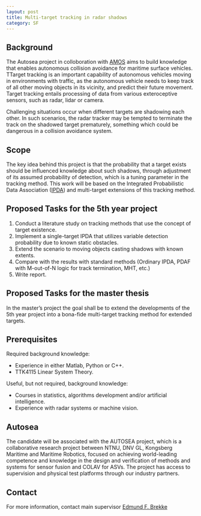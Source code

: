 ```yaml
---
layout: post
title: Multi-target tracking in radar shadows
category: SF
---
```

## Background
The Autosea project in colloboration with [AMOS](http://ntnu.edu/amos) aims to build knowledge that enables autonomous collision avoidance for maritime surface vehicles. TTarget tracking is an important capability of autonomous vehicles moving in environments with traffic, as the autonomous vehicle needs to keep track of all other moving objects in its vicinity, and predict their future movement. Target tracking entails processing of data from various exteroceptive sensors, such as radar, lidar or camera. 

Challenging situations occur when different targets are shadowing each other. In such scenarios, the radar tracker may be tempted to terminate the track on the shadowed target prematurely, something which could be dangerous in a collision avoidance system. 

## Scope
The key idea behind this project is that the probability that a target exists should be influenced knowledge about such shadows, through adjustment of its assumed probability of detection, which is a tuning parameter in the tracking method. This work will be based on the Integrated Probabilistic Data Association ([IPDA](http://ieeexplore.ieee.org/document/293185/)) and multi-target extensions of this tracking method. 

## Proposed Tasks for the 5th year project

1. Conduct a literature study on tracking methods that use the concept of target existence. 
2. Implement a single-target IPDA that utilizes variable detection probability due to known static obstacles. 
3. Extend the scenario to moving objects casting shadows with known extents.
4. Compare with the results with standard methods (Ordinary IPDA, PDAF with M-out-of-N logic for track termination, MHT, etc.)
5. Write report.

## Proposed Tasks for the master thesis

In the master’s project the goal shall be to extend the developments of the 5th year project into a bona-fide multi-target tracking method for extended targets. 

## Prerequisites
Required background knowledge:

- Experience in either Matlab, Python or C++.
- TTK4115 Linear System Theory.

Useful, but not required, background knowledge:

- Courses in statistics, algorithms development and/or artificial intelligence.
- Experience with radar systems or machine vision.

## Autosea
The candidate will be associated with the AUTOSEA project, which is a collaborative research project between NTNU, DNV GL, Kongsberg Maritime and Maritime Robotics, focused on achieving world-leading competence and knowledge in the design and verification of methods and systems for sensor fusion and COLAV for ASVs. The project has access to supervision and physical test platforms through our industry partners.

## Contact
For more information, contact main supervisor [Edmund F. Brekke](http://www.ntnu.no/ansatte/edmundfo)
